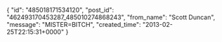  {
   "id": "485018171534120",
   "post_id": "462493170453287_485010274868243",
   "from_name": "Scott Duncan",
   "message": "MISTER=BITCH",
   "created_time": "2013-02-25T22:15:31+0000"
 }

